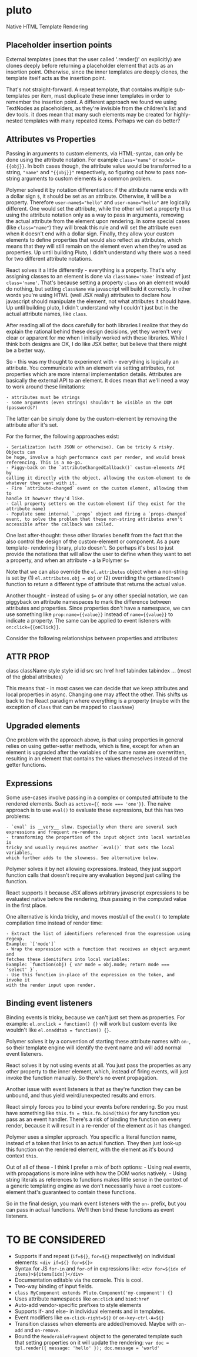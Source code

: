 # pluto
Native HTML Template Rendering

## Placeholder insertion points
External templates (ones that the user called '.render()' on explicitly) are
clones deeply before returning a placeholder element that acts as an insertion
point. Otherwise, since the inner templates are deeply clones, the template
itself acts as the insertion point.

That's not straight-forward. A repeat template, that contains multiple
sub-templates per item, must duplicate these inner templates in order to
remember the insertion point. A different approach we found we using TextNodes
as placeholders, as they're invisible from the children's list and dev tools.
it does mean that many such elements may be created for highly-nested templates
with many repeated items. Perhaps we can do better?

## Attributes vs Properties

Passing in arguments to custom elements, via HTML-syntax, can only be done
using the attribute notation. For example `class="name"` or `model={{obj}}`.
In both cases though, the attribute value would be transformed to a string,
`"name"` and `"{{obj}}"` respectively, so figuring out how to pass non-string
arguments to custom elements is a common problem.

Polymer solved it by notation differentiation: if the attribute name ends with a
dollar sign `$`, it should be set as an attribute. Otherwise, it will be a
property. Therefore `user-name$="hello"` and `user-name="hello"` are logically
different. One would set the attribute, while the other will set a property thus
using the attribute notation only as a way to pass in arguments, removing the
actual attribute from the element upon rendering. In some special cases (like
`class="name"`) they will break this rule and will set the attribute even when
it doesn't end with a dollar sign. Finally, they allow your custom elements to
define properties that would also reflect as attributes, which means that they
will still remain on the element even when they're used as properties. Up until
building Pluto, I didn't understand why there was a need for two different
attribute notations.

React solves it a little differently - everything is a property. That's why
assigning classes to an element is done via `className='name'` instead of just
`class='name'`. That's because setting a property `class` on an element would do
nothing, but setting `className` via javascript will build it correctly. In
other words you're using HTML (well JSX really) attributes to declare how
javascript should manipulate the element, not what attributes it should have. Up
until building pluto, I didn't understand why I couldn't just but in the actual
attribute names, like `class`.

After reading all of the docs carefully for both libraries I realize that they
do explain the rational behind these design decisions, yet they weren't very
clear or apparent for me when I initially worked with these libraries. While I
think both designs are OK, I do like JSX better, but believe that there might be
a better way.

So - this was my thought to experiment with - everything is logically an
attribute. You communicate with an element via setting attributes, not
properties which are more internal implementation details. Attributes are
basically the external API to an element. It does mean that we'll need a way to
work around these limitations:

    - attributes must be strings
    - some arguments (even strings) shouldn't be visible on the DOM (passwords?)

The latter can be simply done by the custom-element by removing the attribute
after it's set.

For the former, the following approaches exist:

    - Serialization (with JSON or otherwise). Can be tricky & risky. Objects can
    be huge, involve a high performance cost per render, and would break
    referencing. This is a no-go.
    - Piggy-back on the `attributeChangedCallback()` custom-elements API by
    calling it directly with the object, allowing the custom-element to do
    whatever they want with it.
    - Fire `attribute-changed` event on the custom element, allowing them to
    handle it however they'd like.
    - Call property setters on the custom-element (if they exist for the
    attribute name)
    - Populate some internal `.props` object and firing a `props-changed`
    event, to solve the problem that these non-string attributes aren't
    accessible after the callback was called.

One last after-thought: these other libraries benefit from the fact that the
also control the design of the custom-element or component. As a pure template-
rendering library, pluto doesn't. So perhaps it's best to just provide the
notations that will allow the user to define when they want to set a property,
and when an attribute - a la Polymer `$=`

Note that we can also override the `el.attributes` object when a non-string is
set by (1) `el.attributes.obj = obj` or (2) overriding the `getNamedItem()`
function to return a different type of attribute that returns the actual value.

Another thought - instead of using `$=` or any other special notation, we can
piggyback on attribute namespaces to mark the difference between attributes and
properties. Since properties don't have a namespace, we can use something like
`prop:name={{value}}` instead of `name={{value}}` to indicate a property. The
same can be applied to event listeners with `on:click={{onClick}}`.

Consider the following relationships between properties and attributes:

ATTR            PROP
-------------------------
class           className
style           style
id              id
src             src
href            href
tabindex        tabindex
...
(most of the global attributes)


This means that - in most cases we can decide that we keep attributes and local
properties in async. Changing one may affect the other. This shifts us back to
the React paradigm where everything is a property (maybe with the exception of
`class` that can be mapped to `className`)

## Upgraded elements

One problem with the approach above, is that using properties in general relies
on using getter-setter methods, which is fine, except for when an element is
upgraded after the variables of the same name are overwritten, resulting in
an element that contains the values themeselves instead of the getter functions.


## Expressions

Some use-cases involve passing in a complex or computed attribute to the
rendered elements. Such as `active={{ mode === 'one'}}`. The naive approach is
to use `eval()` to evaluate these expressions, but this has two problems:

    - `eval` is __very__ slow. Especially when there are several such
    expressions and frequent re-renders.
    - transforming the properties of the input object into local variables is
    tricky and usually requires another `eval()` that sets the local variables,
    which further adds to the slowness. See alternative below.

Polymer solves it by not allowing expressions. Instead, they just support
function calls that doesn't require any evaluation beyond just calling the
function.

React supports it because JSX allows arbitrary javascript expressions to be
evaluated native before the rendering, thus passing in the computed value in the
first place.

One alternative is kinda tricky, and moves most/all of the `eval()` to template
compilation time instead of render time:

    - Extract the list of identifiers referenced from the expression using
    regexp.
    Example: `['mode']`
    - Wrap the expression with a function that receives an object argument and
    fetches these idenitifers into local variables:
    Example: `function(obj) { var mode = obj.mode; return mode === 'select' }`.
    - Use this function in-place of the expression on the token, and invoke it
    with the render input upon render.

## Binding event listeners

Binding events is tricky, because we can't just set them as properties. For
example: `el.onclick = function() {}` will work but custom events like wouldn't
like `el.onaddtab = function() {}`.

Polymer solves it by a convention of starting these attribute names with `on-`,
so their template engine will identify the event name and will add normal
event listeners.

React solves it by not using events at all. You just pass the properties as any
other property to the inner element, which, instead of firing events, will just
invoke the function manually. So there's no event propagation.

Another issue with event listeners is that as they're function they can be
unbound, and thus yield weird/unexpected results and errors.

React simply forces you to bind your events before rendering. So you must have
something like `this.fn = this.fn.bind(this)` for any function you pass as an
event handler. There's a risk of binding the function on every render, because
it will result in a re-render of the element as it has changed.

Polymer uses a simpler approach. You specific a literal function name, instead
of a token that links to an actual function. They then just look-up this
function on the rendered element, with the element as it's bound context `this`.

Out of all of these - I think I prefer a mix of both options:
    - Using real events, with propagations is more inline with how the DOM
    works natively.
    - Using string literals as references to functions makes little sense in the
    context of a generic templating engine as we don't necessarily have a
    root custom-element that's guaranteed to contain these functions.

So in the final design, you mark event listeners with the `on-` prefix, but you
can pass in actual functions. We'll then bind these functions as event
listeners.

# TO BE CONSIDERED
- Supports if and repeat (`if=${}`, `for=${}` respectively) on individual
elements: `<div if=${} for=${}>`
- Syntax for JS `for-in` and `for-of` in expressions like:
`<div for=${idx of items}>${items[idx]}</div>`
- Documentation editable via the console. This is cool.
- Two-way binding of input fields.
- `class MyComponent extends Pluto.Component('my-component') {}`
- Uses attribute namespaces like `on:click` and `bind:href`
- Auto-add vendor-specific prefixes to style elements
- Supports if- and else- in individual elements and in templates.
- Event modifiers like `on-click-right=${}` or `on-key-ctrl-A=${}`
- Transition classes when elements are added/removed. Maybe with `on-add` and
`on-remove`.
- Bound the `RenderableFragment` object to the generated template such that
setting properties on it will update the rendering:
`var doc = tpl.render({ message: 'hello' }); doc.message = 'world'`

